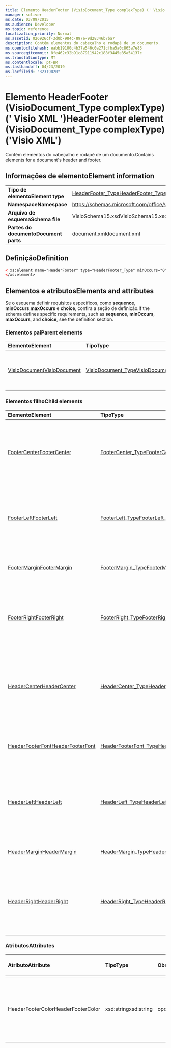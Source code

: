 ```yaml
---
title: Elemento HeaderFooter (VisioDocument_Type complexType) (' Visio XML ')
manager: soliver
ms.date: 03/09/2015
ms.audience: Developer
ms.topic: reference
localization_priority: Normal
ms.assetid: 026926cf-3d0b-984c-897e-9d28346b7ba7
description: Contém elementos do cabeçalho e rodapé de um documento.
ms.openlocfilehash: eabb19100c4b37a546c0a271cfba5a0c865a7e83
ms.sourcegitcommit: 8fe462c32b91c87911942c188f3445e85a54137c
ms.translationtype: MT
ms.contentlocale: pt-BR
ms.lasthandoff: 04/23/2019
ms.locfileid: "32319020"
---
```

# <a name="headerfooter-element-visiodocumenttype-complextype-visio-xml"></a><span data-ttu-id="3341c-103">Elemento HeaderFooter (VisioDocument_Type complexType) (' Visio XML ')</span><span class="sxs-lookup"><span data-stu-id="3341c-103">HeaderFooter element (VisioDocument_Type complexType) ('Visio XML')</span></span>

<span data-ttu-id="3341c-104">Contém elementos do cabeçalho e rodapé de um documento.</span><span class="sxs-lookup"><span data-stu-id="3341c-104">Contains elements for a document's header and footer.</span></span>
  
## <a name="element-information"></a><span data-ttu-id="3341c-105">Informações de elemento</span><span class="sxs-lookup"><span data-stu-id="3341c-105">Element information</span></span>

|||
|:-----|:-----|
|<span data-ttu-id="3341c-106">**Tipo de elemento**</span><span class="sxs-lookup"><span data-stu-id="3341c-106">**Element type**</span></span> <br/> |[<span data-ttu-id="3341c-107">HeaderFooter_Type</span><span class="sxs-lookup"><span data-stu-id="3341c-107">HeaderFooter_Type</span></span>](headerfooter_type-complextypevisio-xml.md) <br/> |
|<span data-ttu-id="3341c-108">**Namespace**</span><span class="sxs-lookup"><span data-stu-id="3341c-108">**Namespace**</span></span> <br/> |https://schemas.microsoft.com/office/visio/2012/main  <br/> |
|<span data-ttu-id="3341c-109">**Arquivo de esquema**</span><span class="sxs-lookup"><span data-stu-id="3341c-109">**Schema file**</span></span> <br/> |<span data-ttu-id="3341c-110">VisioSchema15.xsd</span><span class="sxs-lookup"><span data-stu-id="3341c-110">VisioSchema15.xsd</span></span>  <br/> |
|<span data-ttu-id="3341c-111">**Partes do documento**</span><span class="sxs-lookup"><span data-stu-id="3341c-111">**Document parts**</span></span> <br/> |<span data-ttu-id="3341c-112">document.xml</span><span class="sxs-lookup"><span data-stu-id="3341c-112">document.xml</span></span>  <br/> |
   
## <a name="definition"></a><span data-ttu-id="3341c-113">Definição</span><span class="sxs-lookup"><span data-stu-id="3341c-113">Definition</span></span>

```XML
< xs:element name="HeaderFooter" type="HeaderFooter_Type" minOccurs="0" maxOccurs="1" >
</xs:element>
```

## <a name="elements-and-attributes"></a><span data-ttu-id="3341c-114">Elementos e atributos</span><span class="sxs-lookup"><span data-stu-id="3341c-114">Elements and attributes</span></span>

<span data-ttu-id="3341c-115">Se o esquema definir requisitos específicos, como **sequence**, **minOccurs**,**maxOccurs** e **choice**, confira a seção de definição.</span><span class="sxs-lookup"><span data-stu-id="3341c-115">If the schema defines specific requirements, such as **sequence**, **minOccurs**, **maxOccurs**, and **choice**, see the definition section.</span></span> 
  
### <a name="parent-elements"></a><span data-ttu-id="3341c-116">Elementos pai</span><span class="sxs-lookup"><span data-stu-id="3341c-116">Parent elements</span></span>

|<span data-ttu-id="3341c-117">**Elemento**</span><span class="sxs-lookup"><span data-stu-id="3341c-117">**Element**</span></span>|<span data-ttu-id="3341c-118">**Tipo**</span><span class="sxs-lookup"><span data-stu-id="3341c-118">**Type**</span></span>|<span data-ttu-id="3341c-119">**Descrição**</span><span class="sxs-lookup"><span data-stu-id="3341c-119">**Description**</span></span>|
|:-----|:-----|:-----|
|[<span data-ttu-id="3341c-120">VisioDocument</span><span class="sxs-lookup"><span data-stu-id="3341c-120">VisioDocument</span></span>](visiodocument-elementvisio-xml.md) <br/> |[<span data-ttu-id="3341c-121">VisioDocument_Type</span><span class="sxs-lookup"><span data-stu-id="3341c-121">VisioDocument_Type</span></span>](visiodocument_type-complextypevisio-xml.md) <br/> |<span data-ttu-id="3341c-122">O elemento raiz de um documento do Microsoft Visio.</span><span class="sxs-lookup"><span data-stu-id="3341c-122">The root element of a Microsoft Visio document.</span></span>  <br/> |
   
### <a name="child-elements"></a><span data-ttu-id="3341c-123">Elementos filho</span><span class="sxs-lookup"><span data-stu-id="3341c-123">Child elements</span></span>

|<span data-ttu-id="3341c-124">**Elemento**</span><span class="sxs-lookup"><span data-stu-id="3341c-124">**Element**</span></span>|<span data-ttu-id="3341c-125">**Tipo**</span><span class="sxs-lookup"><span data-stu-id="3341c-125">**Type**</span></span>|<span data-ttu-id="3341c-126">**Descrição**</span><span class="sxs-lookup"><span data-stu-id="3341c-126">**Description**</span></span>|
|:-----|:-----|:-----|
|[<span data-ttu-id="3341c-127">FooterCenter</span><span class="sxs-lookup"><span data-stu-id="3341c-127">FooterCenter</span></span>](footercenter-element-headerfooter_type-complextypevisio-xml.md) <br/> |[<span data-ttu-id="3341c-128">FooterCenter_Type</span><span class="sxs-lookup"><span data-stu-id="3341c-128">FooterCenter_Type</span></span>](footercenter_type-complextypevisio-xml.md) <br/> |<span data-ttu-id="3341c-129">Contém a cadeia de caracteres de texto que aparece na parte central do rodapé de um documento.</span><span class="sxs-lookup"><span data-stu-id="3341c-129">Contains the text string that appears in the center portion of a document's footer.</span></span>  <br/> |
|[<span data-ttu-id="3341c-130">FooterLeft</span><span class="sxs-lookup"><span data-stu-id="3341c-130">FooterLeft</span></span>](footerleft-element-headerfooter_type-complextypevisio-xml.md) <br/> |[<span data-ttu-id="3341c-131">FooterLeft_Type</span><span class="sxs-lookup"><span data-stu-id="3341c-131">FooterLeft_Type</span></span>](footerleft_type-complextypevisio-xml.md) <br/> |<span data-ttu-id="3341c-132">Contém a cadeia de caracteres de texto que aparece na parte esquerda do rodapé de um documento.</span><span class="sxs-lookup"><span data-stu-id="3341c-132">Contains the text string that appears in the left portion of a document's footer.</span></span>  <br/> |
|[<span data-ttu-id="3341c-133">FooterMargin</span><span class="sxs-lookup"><span data-stu-id="3341c-133">FooterMargin</span></span>](footermargin-element-headerfooter_type-complextypevisio-xml.md) <br/> |[<span data-ttu-id="3341c-134">FooterMargin_Type</span><span class="sxs-lookup"><span data-stu-id="3341c-134">FooterMargin_Type</span></span>](footermargin_type-complextypevisio-xml.md) <br/> |<span data-ttu-id="3341c-135">Especifica a margem do rodapé de um documento.</span><span class="sxs-lookup"><span data-stu-id="3341c-135">Specifies the margin of a document's footer.</span></span>  <br/> |
|[<span data-ttu-id="3341c-136">FooterRight</span><span class="sxs-lookup"><span data-stu-id="3341c-136">FooterRight</span></span>](footerright-element-headerfooter_type-complextypevisio-xml.md) <br/> |[<span data-ttu-id="3341c-137">FooterRight_Type</span><span class="sxs-lookup"><span data-stu-id="3341c-137">FooterRight_Type</span></span>](footerright_type-complextypevisio-xml.md) <br/> |<span data-ttu-id="3341c-138">Contém a cadeia de caracteres de texto que aparece na parte direita do rodapé de um documento.</span><span class="sxs-lookup"><span data-stu-id="3341c-138">Contains the text string that appears in the right portion of a document's footer.</span></span>  <br/> |
|[<span data-ttu-id="3341c-139">HeaderCenter</span><span class="sxs-lookup"><span data-stu-id="3341c-139">HeaderCenter</span></span>](headercenter-element-headerfooter_type-complextypevisio-xml.md) <br/> |[<span data-ttu-id="3341c-140">HeaderCenter_Type</span><span class="sxs-lookup"><span data-stu-id="3341c-140">HeaderCenter_Type</span></span>](headercenter_type-complextypevisio-xml.md) <br/> |<span data-ttu-id="3341c-141">Obtém ou define a sequência de caracteres de texto que é exibida na parte central do cabeçalho de um documento.</span><span class="sxs-lookup"><span data-stu-id="3341c-141">Contains the text string that appears in the center portion of a document's header.</span></span>  <br/> |
|[<span data-ttu-id="3341c-142">HeaderFooterFont</span><span class="sxs-lookup"><span data-stu-id="3341c-142">HeaderFooterFont</span></span>](headerfooterfont-element-headerfooter_type-complextypevisio-xml.md) <br/> |[<span data-ttu-id="3341c-143">HeaderFooterFont_Type</span><span class="sxs-lookup"><span data-stu-id="3341c-143">HeaderFooterFont_Type</span></span>](headerfooterfont_type-complextypevisio-xml.md) <br/> |<span data-ttu-id="3341c-144">Especifica a fonte utilizada no texto do cabeçalho e do rodapé.</span><span class="sxs-lookup"><span data-stu-id="3341c-144">Specifies the font used for the header and footer text.</span></span>  <br/> |
|[<span data-ttu-id="3341c-145">HeaderLeft</span><span class="sxs-lookup"><span data-stu-id="3341c-145">HeaderLeft</span></span>](headerleft-element-headerfooter_type-complextypevisio-xml.md) <br/> |[<span data-ttu-id="3341c-146">HeaderLeft_Type</span><span class="sxs-lookup"><span data-stu-id="3341c-146">HeaderLeft_Type</span></span>](headerleft_type-complextypevisio-xml.md) <br/> |<span data-ttu-id="3341c-147">Contém a cadeia de caracteres de texto que aparece na parte esquerda do cabeçalho de um documento.</span><span class="sxs-lookup"><span data-stu-id="3341c-147">Contains the text string that appears in the left portion of a document's header.</span></span>  <br/> |
|[<span data-ttu-id="3341c-148">HeaderMargin</span><span class="sxs-lookup"><span data-stu-id="3341c-148">HeaderMargin</span></span>](headermargin-element-headerfooter_type-complextypevisio-xml.md) <br/> |[<span data-ttu-id="3341c-149">HeaderMargin_Type</span><span class="sxs-lookup"><span data-stu-id="3341c-149">HeaderMargin_Type</span></span>](headermargin_type-complextypevisio-xml.md) <br/> |<span data-ttu-id="3341c-150">Especifica a margem do cabeçalho de um documento.</span><span class="sxs-lookup"><span data-stu-id="3341c-150">Specifies the margin of a document's header.</span></span>  <br/> |
|[<span data-ttu-id="3341c-151">HeaderRight</span><span class="sxs-lookup"><span data-stu-id="3341c-151">HeaderRight</span></span>](headerright-element-headerfooter_type-complextypevisio-xml.md) <br/> |[<span data-ttu-id="3341c-152">HeaderRight_Type</span><span class="sxs-lookup"><span data-stu-id="3341c-152">HeaderRight_Type</span></span>](headerright_type-complextypevisio-xml.md) <br/> |<span data-ttu-id="3341c-153">Contém a cadeia de caracteres de texto que aparece na parte direita do cabeçalho de um documento.</span><span class="sxs-lookup"><span data-stu-id="3341c-153">Contains the text string that appears in the right portion of a document's header.</span></span>  <br/> |
   
### <a name="attributes"></a><span data-ttu-id="3341c-154">Atributos</span><span class="sxs-lookup"><span data-stu-id="3341c-154">Attributes</span></span>

|<span data-ttu-id="3341c-155">**Atributo**</span><span class="sxs-lookup"><span data-stu-id="3341c-155">**Attribute**</span></span>|<span data-ttu-id="3341c-156">**Tipo**</span><span class="sxs-lookup"><span data-stu-id="3341c-156">**Type**</span></span>|<span data-ttu-id="3341c-157">**Obrigatório**</span><span class="sxs-lookup"><span data-stu-id="3341c-157">**Required**</span></span>|<span data-ttu-id="3341c-158">**Descrição**</span><span class="sxs-lookup"><span data-stu-id="3341c-158">**Description**</span></span>|<span data-ttu-id="3341c-159">**Valores possíveis**</span><span class="sxs-lookup"><span data-stu-id="3341c-159">**Possible values**</span></span>|
|:-----|:-----|:-----|:-----|:-----|
|<span data-ttu-id="3341c-160">HeaderFooterColor</span><span class="sxs-lookup"><span data-stu-id="3341c-160">HeaderFooterColor</span></span>  <br/> |<span data-ttu-id="3341c-161">xsd:string</span><span class="sxs-lookup"><span data-stu-id="3341c-161">xsd:string</span></span>  <br/> |<span data-ttu-id="3341c-162">opcional</span><span class="sxs-lookup"><span data-stu-id="3341c-162">optional</span></span>  <br/> |<span data-ttu-id="3341c-163">O valor RGB da cor do texto do cabeçalho e rodapé em notação hexadecimal; por exemplo, #rrggbb.</span><span class="sxs-lookup"><span data-stu-id="3341c-163">The RGB value of the text color for the header and footer in hexadecimal notation; for example, #rrggbb.</span></span>  <br/> |<span data-ttu-id="3341c-164">Valores do tipo xsd:string.</span><span class="sxs-lookup"><span data-stu-id="3341c-164">Values of the xsd:string type.</span></span>  <br/> |
   

